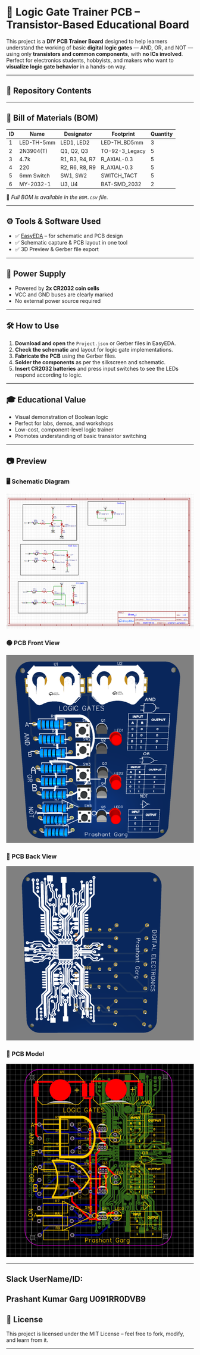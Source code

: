 # 🔌 Logic Gate Trainer PCB – Transistor-Based Educational Board

This project is a **DIY PCB Trainer Board** designed to help learners understand the working of basic **digital logic gates** — AND, OR, and NOT — using only **transistors and common components**, with **no ICs involved**. Perfect for electronics students, hobbyists, and makers who want to **visualize logic gate behavior** in a hands-on way.

---

## 📁 Repository Contents

---


## 🧾 Bill of Materials (BOM)

| ID | Name       | Designator     | Footprint       | Quantity |
| -- | ---------- | -------------- | --------------- | -------- |
| 1  | LED-TH-5mm | LED1, LED2     | LED-TH\_BD5mm   | 3        |
| 2  | 2N3904(T)  | Q1, Q2, Q3     | TO-92-3\_Legacy | 5        |
| 3  | 4.7k       | R1, R3, R4, R7 | R\_AXIAL-0.3    | 5        |
| 4  | 220        | R2, R6, R8, R9 | R\_AXIAL-0.3    | 5        |
| 5  | 6mm Switch | SW1, SW2       | SWITCH\_TACT    | 5        |
| 6  | MY-2032-1  | U3, U4         | BAT-SMD\_2032   | 2        |

📝 *Full BOM is available in the `BOM.csv` file.*

---

## ⚙️ Tools & Software Used

- ✅ [EasyEDA](https://easyeda.com/) – for schematic and PCB design
- ✅ Schematic capture & PCB layout in one tool
- ✅ 3D Preview & Gerber file export

---

## 🔋 Power Supply

- Powered by **2x CR2032 coin cells**
- VCC and GND buses are clearly marked
- No external power source required

---

## 🛠️ How to Use

1. **Download and open** the `Project.json` or Gerber files in EasyEDA.
2. **Check the schematic** and layout for logic gate implementations.
3. **Fabricate the PCB** using the Gerber files.
4. **Solder the components** as per the silkscreen and schematic.
5. **Insert CR2032 batteries** and press input switches to see the LEDs respond according to logic.

---

## 🎓 Educational Value

- Visual demonstration of Boolean logic
- Perfect for labs, demos, and workshops
- Low-cost, component-level logic trainer
- Promotes understanding of basic transistor switching

---

## 📷 Preview

### 🖥 Schematic Diagram
![Schematic](schematic.PNG)

### 🟢 PCB Front View
![Front](PCB_front_3d.PNG)

### 🔵 PCB Back View
![Back](PCB_Back_View.PNG)

### 🔷 PCB Model
![3D View](PCB.PNG)

---

## Slack UserName/ID:

**Prashant Kumar Garg** 
**U091RR0DVB9**
---

## 📄 License

This project is licensed under the MIT License – feel free to fork, modify, and learn from it.

---


